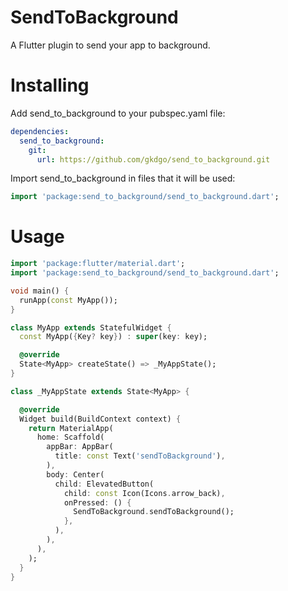 # SendToBackground

A Flutter plugin to send your app to background.

# Installing
Add send_to_background to your pubspec.yaml file:

```yaml
dependencies:
  send_to_background:
    git:
      url: https://github.com/gkdgo/send_to_background.git
```
Import send_to_background in files that it will be used:

```dart
import 'package:send_to_background/send_to_background.dart';
```

# Usage
```dart
import 'package:flutter/material.dart';
import 'package:send_to_background/send_to_background.dart';

void main() {
  runApp(const MyApp());
}

class MyApp extends StatefulWidget {
  const MyApp({Key? key}) : super(key: key);

  @override
  State<MyApp> createState() => _MyAppState();
}

class _MyAppState extends State<MyApp> {

  @override
  Widget build(BuildContext context) {
    return MaterialApp(
      home: Scaffold(
        appBar: AppBar(
          title: const Text('sendToBackground'),
        ),
        body: Center(
          child: ElevatedButton(
            child: const Icon(Icons.arrow_back),
            onPressed: () {
              SendToBackground.sendToBackground();
            },
          ),
        ),
      ),
    );
  }
}
```